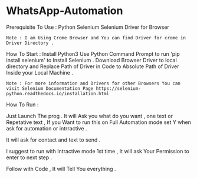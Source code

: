 # WhatsApp-Automation

Prerequisite To Use : 
    Python 
    Selenium 
    Selenium Driver for Browser 
  
    Note : I am Using Crome Browser and You can find Driver for crome in Driver Directory .
  
How To Start :
    Install Python3 
    Use Python Command Prompt to run 'pip install selenium' to Install Selenium .
    Download Browser Driver to local directory and Replace Path of Driver in Code to Absolute Path of Driver Inside your Local Machine .
    
    Note : For more information and Drivers for other Browsers You can visit Selenium Documentation Page https://selenium-python.readthedocs.io/installation.html
    
How To Run : 

Just Launch The prog . 
It will Ask you what do you want , one text or Repetative text , If you Want to run this on Full Automation mode set 
Y when ask for automation or intrractive .

It will ask for contact and text to send . 

I suggest to run with Intractive mode 1st time , It will ask Your Permission to enter to next step .

Follow with Code , It will Tell You everything .